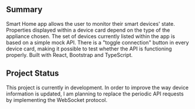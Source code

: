 ## Summary

Smart Home app allows the user to monitor their smart devices' state. Properties displayed within a device card depend on the type of the appliance chosen. The set of devices currently listed within the app is based on a simple mock API. There is a "toggle connection" button in every device card, making it possible to test whether the API is functioning properly. Built with React, Bootstrap and TypeScript.

## Project Status

This project is currently in development. In order to improve the way device information is updated, I am planning to replace the periodic API requests by implementing the WebSocket protocol.
